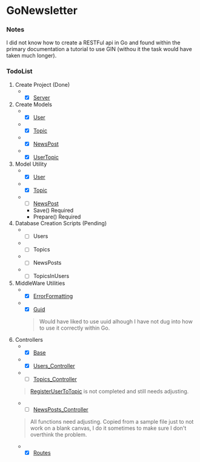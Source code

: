 # GoNewsletter
### Notes
I did not know how to create a RESTFul api in Go and found within the primary documentation a tutorial to use GIN (withou it the task would have taken much longer). 
### TodoList
1. Create Project (Done)
    * - [x] [Server](https://github.com/sjnorval/GoNewsletter/blob/6dfc4815c2d15a9fd9d84e750fd0759134b188e9/api/server.go)
2. Create Models
    * - [x] [User](https://github.com/sjnorval/GoNewsletter/blob/6dfc4815c2d15a9fd9d84e750fd0759134b188e9/api/models/User.go)
    * - [x] [Topic](https://github.com/sjnorval/GoNewsletter/blob/6dfc4815c2d15a9fd9d84e750fd0759134b188e9/api/models/Topic.go)
    * - [x] [NewsPost](https://github.com/sjnorval/GoNewsletter/blob/6dfc4815c2d15a9fd9d84e750fd0759134b188e9/api/models/NewsPost.go)
    * - [x] [UserTopic](https://github.com/sjnorval/GoNewsletter/blob/6dfc4815c2d15a9fd9d84e750fd0759134b188e9/api/models/User_Topic_Hambgr.go)
3. Model Utility 
    * - [x] [User](https://github.com/sjnorval/GoNewsletter/blob/6dfc4815c2d15a9fd9d84e750fd0759134b188e9/api/models/User.go)
    * - [x] [Topic](https://github.com/sjnorval/GoNewsletter/blob/6dfc4815c2d15a9fd9d84e750fd0759134b188e9/api/models/Topic.go) 
    * - [ ] [NewsPost](https://github.com/sjnorval/GoNewsletter/blob/6dfc4815c2d15a9fd9d84e750fd0759134b188e9/api/models/NewsPost.go)
      * Save() Required
      * Prepare() Required
4. Database Creation Scripts (Pending)
    * - [ ] Users
    * - [ ] Topics
    * - [ ] NewsPosts
    * - [ ] TopicsInUsers
5. MiddleWare Utilities
    * - [x] [ErrorFormatting](https://github.com/sjnorval/GoNewsletter/blob/6dfc4815c2d15a9fd9d84e750fd0759134b188e9/api/Utils/formaterror.go)
    * - [x] [Guid](https://github.com/sjnorval/GoNewsletter/blob/6dfc4815c2d15a9fd9d84e750fd0759134b188e9/api/Utils/guid.go)
      > Would have liked to use uuid alhough I have not dug into how to use it correctly within Go.
6. Controllers
    * - [x] [Base](https://github.com/sjnorval/GoNewsletter/blob/6dfc4815c2d15a9fd9d84e750fd0759134b188e9/api/controllers/base.go)
    * - [x] [Users_Controller](https://github.com/sjnorval/GoNewsletter/blob/6dfc4815c2d15a9fd9d84e750fd0759134b188e9/api/controllers/users_controller.go)
    * - [ ] [Topics_Controller](https://github.com/sjnorval/GoNewsletter/blob/6dfc4815c2d15a9fd9d84e750fd0759134b188e9/api/controllers/topic_controller.go)
    > [RegisterUserToTopic](https://github.com/sjnorval/GoNewsletter/blob/6dfc4815c2d15a9fd9d84e750fd0759134b188e9/api/controllers/topic_controller.go#L70) is not completed and still needs adjusting.
    * - [ ] [NewsPosts_Controller](https://github.com/sjnorval/GoNewsletter/blob/6dfc4815c2d15a9fd9d84e750fd0759134b188e9/api/controllers/newsPost_controller.go)
    > All functions need adjusting. Copied from a sample file just to not work on a blank canvas, I do it sometimes to make sure I don't overthink the problem.
    * - [x] [Routes](https://github.com/sjnorval/GoNewsletter/blob/6dfc4815c2d15a9fd9d84e750fd0759134b188e9/api/controllers/routes.go)
